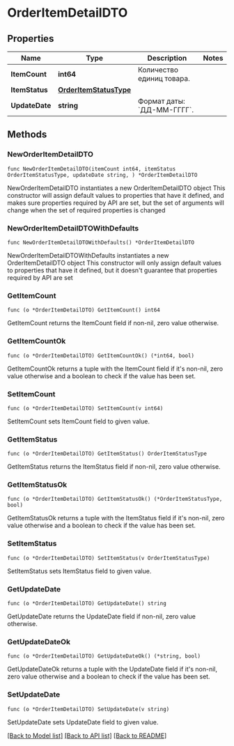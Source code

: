 # OrderItemDetailDTO

## Properties

Name | Type | Description | Notes
------------ | ------------- | ------------- | -------------
**ItemCount** | **int64** | Количество единиц товара. | 
**ItemStatus** | [**OrderItemStatusType**](OrderItemStatusType.md) |  | 
**UpdateDate** | **string** | Формат даты: &#x60;ДД-ММ-ГГГГ&#x60;.  | 

## Methods

### NewOrderItemDetailDTO

`func NewOrderItemDetailDTO(itemCount int64, itemStatus OrderItemStatusType, updateDate string, ) *OrderItemDetailDTO`

NewOrderItemDetailDTO instantiates a new OrderItemDetailDTO object
This constructor will assign default values to properties that have it defined,
and makes sure properties required by API are set, but the set of arguments
will change when the set of required properties is changed

### NewOrderItemDetailDTOWithDefaults

`func NewOrderItemDetailDTOWithDefaults() *OrderItemDetailDTO`

NewOrderItemDetailDTOWithDefaults instantiates a new OrderItemDetailDTO object
This constructor will only assign default values to properties that have it defined,
but it doesn't guarantee that properties required by API are set

### GetItemCount

`func (o *OrderItemDetailDTO) GetItemCount() int64`

GetItemCount returns the ItemCount field if non-nil, zero value otherwise.

### GetItemCountOk

`func (o *OrderItemDetailDTO) GetItemCountOk() (*int64, bool)`

GetItemCountOk returns a tuple with the ItemCount field if it's non-nil, zero value otherwise
and a boolean to check if the value has been set.

### SetItemCount

`func (o *OrderItemDetailDTO) SetItemCount(v int64)`

SetItemCount sets ItemCount field to given value.


### GetItemStatus

`func (o *OrderItemDetailDTO) GetItemStatus() OrderItemStatusType`

GetItemStatus returns the ItemStatus field if non-nil, zero value otherwise.

### GetItemStatusOk

`func (o *OrderItemDetailDTO) GetItemStatusOk() (*OrderItemStatusType, bool)`

GetItemStatusOk returns a tuple with the ItemStatus field if it's non-nil, zero value otherwise
and a boolean to check if the value has been set.

### SetItemStatus

`func (o *OrderItemDetailDTO) SetItemStatus(v OrderItemStatusType)`

SetItemStatus sets ItemStatus field to given value.


### GetUpdateDate

`func (o *OrderItemDetailDTO) GetUpdateDate() string`

GetUpdateDate returns the UpdateDate field if non-nil, zero value otherwise.

### GetUpdateDateOk

`func (o *OrderItemDetailDTO) GetUpdateDateOk() (*string, bool)`

GetUpdateDateOk returns a tuple with the UpdateDate field if it's non-nil, zero value otherwise
and a boolean to check if the value has been set.

### SetUpdateDate

`func (o *OrderItemDetailDTO) SetUpdateDate(v string)`

SetUpdateDate sets UpdateDate field to given value.



[[Back to Model list]](../README.md#documentation-for-models) [[Back to API list]](../README.md#documentation-for-api-endpoints) [[Back to README]](../README.md)


